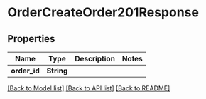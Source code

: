 # OrderCreateOrder201Response

## Properties

Name | Type | Description | Notes
------------ | ------------- | ------------- | -------------
**order_id** | **String** |  | 

[[Back to Model list]](../README.md#documentation-for-models) [[Back to API list]](../README.md#documentation-for-api-endpoints) [[Back to README]](../README.md)


